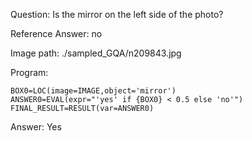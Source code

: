 Question: Is the mirror on the left side of the photo?

Reference Answer: no

Image path: ./sampled_GQA/n209843.jpg

Program:

```
BOX0=LOC(image=IMAGE,object='mirror')
ANSWER0=EVAL(expr="'yes' if {BOX0} < 0.5 else 'no'")
FINAL_RESULT=RESULT(var=ANSWER0)
```
Answer: Yes

